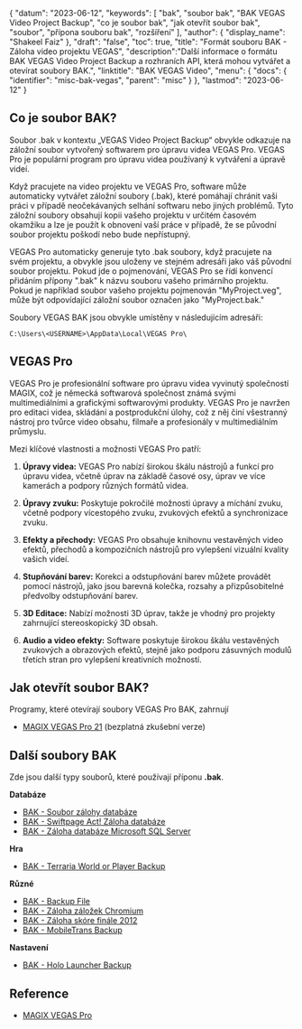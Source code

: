 {
"datum": "2023-06-12",
  "keywords": [
"bak",
"soubor bak",
"BAK VEGAS Video Project Backup",
"co je soubor bak",
"jak otevřít soubor bak",
"soubor",
"přípona souboru bak",
"rozšíření"
],
  "author": {
"display_name": "Shakeel Faiz"
},
"draft": "false",
"toc": true,
"title": "Formát souboru BAK - Záloha video projektu VEGAS",
  "description":"Další informace o formátu BAK VEGAS Video Project Backup a rozhraních API, která mohou vytvářet a otevírat soubory BAK.",
"linktitle": "BAK VEGAS Video",
  "menu": {
    "docs": {
      "identifier": "misc-bak-vegas",
      "parent": "misc"
}
},
"lastmod": "2023-06-12"
}

## Co je soubor BAK?

Soubor .bak v kontextu „VEGAS Video Project Backup“ obvykle odkazuje na záložní soubor vytvořený softwarem pro úpravu videa VEGAS Pro. VEGAS Pro je populární program pro úpravu videa používaný k vytváření a úpravě videí.

Když pracujete na video projektu ve VEGAS Pro, software může automaticky vytvářet záložní soubory (.bak), které pomáhají chránit vaši práci v případě neočekávaných selhání softwaru nebo jiných problémů. Tyto záložní soubory obsahují kopii vašeho projektu v určitém časovém okamžiku a lze je použít k obnovení vaší práce v případě, že se původní soubor projektu poškodí nebo bude nepřístupný.

VEGAS Pro automaticky generuje tyto .bak soubory, když pracujete na svém projektu, a obvykle jsou uloženy ve stejném adresáři jako váš původní soubor projektu. Pokud jde o pojmenování, VEGAS Pro se řídí konvencí přidáním přípony ".bak" k názvu souboru vašeho primárního projektu. Pokud je například soubor vašeho projektu pojmenován "MyProject.veg", může být odpovídající záložní soubor označen jako "MyProject.bak."

Soubory VEGAS BAK jsou obvykle umístěny v následujícím adresáři:

```
C:\Users\<USERNAME>\AppData\Local\VEGAS Pro\
```

## VEGAS Pro

VEGAS Pro je profesionální software pro úpravu videa vyvinutý společností MAGIX, což je německá softwarová společnost známá svými multimediálními a grafickými softwarovými produkty. VEGAS Pro je navržen pro editaci videa, skládání a postprodukční úlohy, což z něj činí všestranný nástroj pro tvůrce video obsahu, filmaře a profesionály v multimediálním průmyslu.

Mezi klíčové vlastnosti a možnosti VEGAS Pro patří:

1. **Úpravy videa:** VEGAS Pro nabízí širokou škálu nástrojů a funkcí pro úpravu videa, včetně úprav na základě časové osy, úprav ve více kamerách a podpory různých formátů videa.

2. **Úpravy zvuku:** Poskytuje pokročilé možnosti úpravy a míchání zvuku, včetně podpory vícestopého zvuku, zvukových efektů a synchronizace zvuku.

3. **Efekty a přechody:** VEGAS Pro obsahuje knihovnu vestavěných video efektů, přechodů a kompozičních nástrojů pro vylepšení vizuální kvality vašich videí.

4. **Stupňování barev:** Korekci a odstupňování barev můžete provádět pomocí nástrojů, jako jsou barevná kolečka, rozsahy a přizpůsobitelné předvolby odstupňování barev.

5. **3D Editace:** Nabízí možnosti 3D úprav, takže je vhodný pro projekty zahrnující stereoskopický 3D obsah.

6. **Audio a video efekty:** Software poskytuje širokou škálu vestavěných zvukových a obrazových efektů, stejně jako podporu zásuvných modulů třetích stran pro vylepšení kreativních možností.

## Jak otevřít soubor BAK?

Programy, které otevírají soubory VEGAS Pro BAK, zahrnují

- [MAGIX VEGAS Pro 21](https://en.wikipedia.org/wiki/Vegas_Pro) (bezplatná zkušební verze)

## Další soubory BAK

Zde jsou další typy souborů, které používají příponu **.bak**.

**Databáze**
- [BAK - Soubor zálohy databáze](/cs/database/bak/)
- [BAK - Swiftpage Act! Záloha databáze](/cs/databáze/bak-act/)
- [BAK - Záloha databáze Microsoft SQL Server](/cs/database/bak-sqlserver/)

**Hra**
- [BAK - Terraria World or Player Backup](/cs/game/bak-terraria/)

**Různé**
- [BAK - Backup File](/cs/misc/bak-backup/)
- [BAK - Záloha záložek Chromium](/cs/misc/bak-chromium/)
- [BAK - Záloha skóre finále 2012](/cs/misc/bak-finale/)
- [BAK - MobileTrans Backup](/cs/misc/bak-mobiletrans/)

**Nastavení**
- [BAK - Holo Launcher Backup](/cs/settings/bak-holo/)

## Reference
* [MAGIX VEGAS Pro](https://en.wikipedia.org/wiki/Vegas_Pro)

